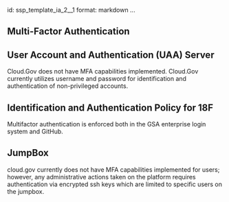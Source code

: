 id: ssp_template_ia_2__1
format: markdown
...
## Multi-Factor Authentication
## User Account and Authentication (UAA) Server

Cloud.Gov does not have MFA capabilities implemented. Cloud.Gov currently utilizes username and password for identification and authentication of non-privileged accounts.
## Identification and Authentication Policy for 18F

Multifactor authentication is enforced both in the GSA enterprise login system and GitHub.
## JumpBox

cloud.gov currently does not have MFA capabilities implemented for users; however, any administrative actions taken on the platform requires authentication via encrypted ssh keys which are limited to specific users on the jumpbox.
